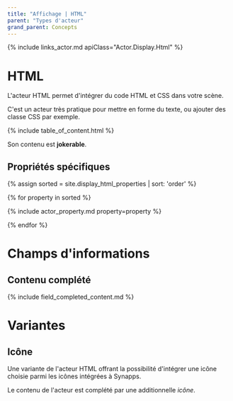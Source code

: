 ```yaml
---
title: "Affichage | HTML"
parent: "Types d'acteur"
grand_parent: Concepts
---
```


{% include links_actor.md apiClass="Actor.Display.Html" %}

# HTML

L'acteur HTML permet d'intégrer du code HTML et CSS dans votre scène.

C'est un acteur très pratique pour mettre en forme du texte, ou ajouter des classe CSS par exemple.

{% include table_of_content.html %}

Son contenu est **jokerable**.

## Propriétés spécifiques

{% assign sorted = site.display_html_properties | sort: 'order' %}

{% for property in sorted %}

{% include actor_property.md property=property %}

{% endfor %}

# Champs d'informations

## Contenu complété

{% include field_completed_content.md %}

# Variantes

## Icône

Une variante de l'acteur HTML offrant la possibilité d'intégrer une icône choisie parmi les icônes intégrées à Synapps.

Le contenu de l'acteur est complété par une additionnelle *icône*.
